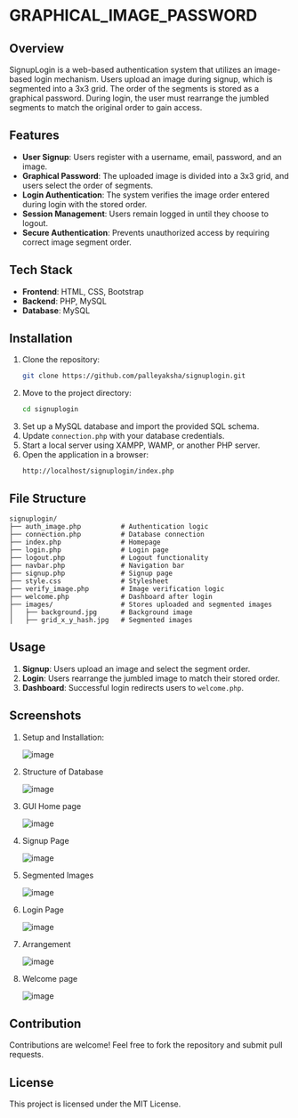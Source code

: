 # GRAPHICAL_IMAGE_PASSWORD

## Overview
SignupLogin is a web-based authentication system that utilizes an image-based login mechanism. Users upload an image during signup, which is segmented into a 3x3 grid. The order of the segments is stored as a graphical password. During login, the user must rearrange the jumbled segments to match the original order to gain access.

## Features
- **User Signup**: Users register with a username, email, password, and an image.
- **Graphical Password**: The uploaded image is divided into a 3x3 grid, and users select the order of segments.
- **Login Authentication**: The system verifies the image order entered during login with the stored order.
- **Session Management**: Users remain logged in until they choose to logout.
- **Secure Authentication**: Prevents unauthorized access by requiring correct image segment order.

## Tech Stack
- **Frontend**: HTML, CSS, Bootstrap
- **Backend**: PHP, MySQL
- **Database**: MySQL

## Installation
1. Clone the repository:
   ```bash
   git clone https://github.com/palleyaksha/signuplogin.git
   ```
2. Move to the project directory:
   ```bash
   cd signuplogin
   ```
3. Set up a MySQL database and import the provided SQL schema.
4. Update `connection.php` with your database credentials.
5. Start a local server using XAMPP, WAMP, or another PHP server.
6. Open the application in a browser:
   ```
   http://localhost/signuplogin/index.php
   ```

## File Structure
```
signuplogin/
├── auth_image.php          # Authentication logic
├── connection.php          # Database connection
├── index.php               # Homepage
├── login.php               # Login page
├── logout.php              # Logout functionality
├── navbar.php              # Navigation bar
├── signup.php              # Signup page
├── style.css               # Stylesheet
├── verify_image.php        # Image verification logic
├── welcome.php             # Dashboard after login
├── images/                 # Stores uploaded and segmented images
│   ├── background.jpg      # Background image
│   ├── grid_x_y_hash.jpg   # Segmented images
```

## Usage
1. **Signup**: Users upload an image and select the segment order.
2. **Login**: Users rearrange the jumbled image to match their stored order.
3. **Dashboard**: Successful login redirects users to `welcome.php`.




## Screenshots

1. Setup and Installation:

   ![image](https://github.com/user-attachments/assets/fc2491ff-2770-4a9f-b4f4-0d1e424ef746)

2. Structure of Database

   ![image](https://github.com/user-attachments/assets/95e44257-d5a9-4b89-85ab-588f0c22c822)

3. GUI Home page

   ![image](https://github.com/user-attachments/assets/4622b3d4-f529-498e-955c-74c876e82725)

4. Signup Page

   ![image](https://github.com/user-attachments/assets/89021593-3554-4ea8-9d14-57ad6c794b6f)

5. Segmented Images

   ![image](https://github.com/user-attachments/assets/9272d542-744b-40f7-8d91-e5f6c4eaf347)

6. Login Page

   ![image](https://github.com/user-attachments/assets/d6ad7e75-bd7b-4413-a8d8-d7ddb009c0be)

7. Arrangement

   ![image](https://github.com/user-attachments/assets/124af559-3665-4984-82bd-1d9f4574ecb9)

8. Welcome page

   ![image](https://github.com/user-attachments/assets/10835630-89f4-4a78-a13f-158ad82ed033)


## Contribution
Contributions are welcome! Feel free to fork the repository and submit pull requests.

## License
This project is licensed under the MIT License.

